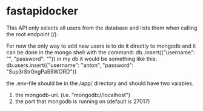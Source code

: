 # fastapidocker

This API only selects all users from the database and lists them when calling the root endpoint (/).

For now the only way to add new users is to do it directly to mongodb and it can be done in the mongo shell with the command:
db.<collection name>.insert({"username": "<choose a username>", "password": "<choose a password>"})
in my db it would be something like this:
db.users.insert({"username": "anton", "password": "Sup3rStr0ngPa55WORD"})

the .env-file should be in the /app/ directory and should have two vaiables.
1. the mongodb-uri. (i.e. "mongodb://localhost")
2. the port that mongodb is running on (default is 27017)
